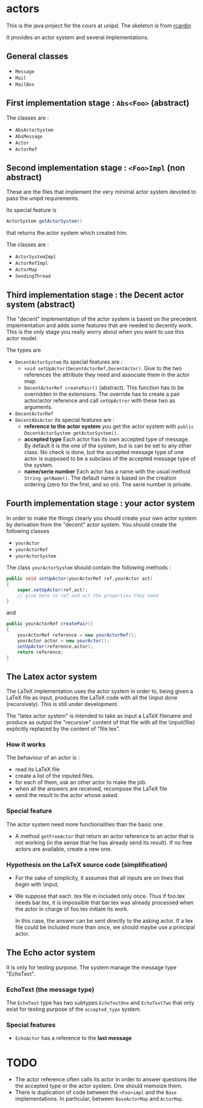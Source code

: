 # actors

This is the java project for the cours at unipd. The skeleton is from [rcardin](https://github.com/rcardin/pcd-actors)

It provides an actor system and several implementations.

## General classes

* `Message`
* `Mail`
* `MailBox`

## First implementation stage : `Abs<Foo>` (abstract)

The classes are :
* `AbsActorSystem`
* `AbsMessage`
* `Actor`
* `ActorRef`

## Second implementation stage : `<Foo>Impl` (non abstract)

These are the files that implement the very minimal actor system devoted to pass the unipd requirements. 

Its special feature is 

```java
ActorSystem getActorSystem()
```

that returns the actor system which created him.

The classes are :
* `ActorSystemImpl`
* `ActorRefImpl`
* `ActorMap`
* `SendingThread`


## Third implementation stage : the Decent actor system (abstract)

The "decent" implementation of the actor system is based on the precedent implementation and adds some features that are needed to decently work. This is the only stage you really worry about when you want to use this actor model.

The types are

* `DecentActorSystem` its special features are :
    * `void setUpActor(DecentActorRef,DecentActor)`. Give to the two references the attribute they need and associate them in the actor map.
    * `DecentActorRef createPair()` (abstract). This function has to be overridden in the extensions. The override has to create a pair actor/actor reference and call `setUpActror` with these two as arguments.
* `DecentActorRef`
* `DecentAbsActor` its special features are :
   * __reference to the actor system__ you get the actor system with `public DecentActorSystem getActorSystem()`.
   * __accepted type__ Each actor has its own accepted type of message. By default it is the one of the system, but is can be set to any other class. No check is done, but the accepted message type of one actor is supposed to be a subclass of the accepted message type of the system.
   * __name/serie number__ Each actor has a name with the usual method `String getName()`. The default name is based on the creation ordering (zero for the first, and so on). The serie number is private.


## Fourth implementation stage : your actor system

In order to make the things clearly you should create your own actor system by derivation from the "decent" actor system. You should create the following classes
* `yourActor`
* `yourActorRef`
* `yourActorSystem`

The class `yourActorSystem` should contain the following methods :

```java
public void setUpActor(yourActorRef ref,yourActor act)
{
    super.setUpActor(ref,act);
    // give here to ref and act the properties they need
}
```
and
```java
public yourActorRef createPair()
{
    yourActorRef reference = new yourActorRef();
    yourActor actor = new yourActor();
    setUpActor(reference,actor);
    return reference;
}
```

## The Latex actor system

The LaTeX implementation uses the actor system in order to, being given a LaTeX file as input, produces the LaTeX code with all the \input done (recursively). 
    This is still under development.

The "latex actor system" is intended to take as input a LaTeX filename and produce as output the "recursive" content of that file with all the \input{file} explicitly replaced by the content of "file.tex".

### How it works

The behaviour of an actor is :

- read its LaTeX file
- create a list of the inputed files.
- for each of them, ask an other actor to make the job.
- when all the answers are received, recompose the LaTeX file
- send the result to the actor whose asked.

### Special feature

The actor system need more functionalities than the basic one.

- A method `getFreeActor` that return an actor reference to an actor that is not working (in the sense that he has already send its result). If no free actors are available, create a new one.

### Hypothesis on the LaTeX source code (simplification)

* For the sake of simplicity, it assumes that all inputs are on lines that _begin_ with \input.


* We suppose that each .tex file in included only once. Thus if foo.tex needs bar.tex, it is impossible that bar.tex was already processed when the actor in charge of foo.tex initiate its work.

    In this case, the answer can be sent directly to the asking actor. 
    If a tex file could be included more than once, we should maybe use a principal actor.


## The Echo actor system

It is only for testing purpose. The system manage the message type "EchoText".

### EchoText (the message type)

The `EchoText` type has two subtypes `EchoTextOne` and `EchoTextTwo` that only exist for testing purpose of the `accepted_type` system.

### Special features
* `EchoActor` has a reference to the __last message__


# TODO

* The actor reference often calls its actor in order to answer questions like the accepted type or the actor system. One should memoize them.
* There is duplication of code between the `<Foo>impl` and the `Base` implementations. In particular, between `BaseActorMap` and `ActorMap`.


